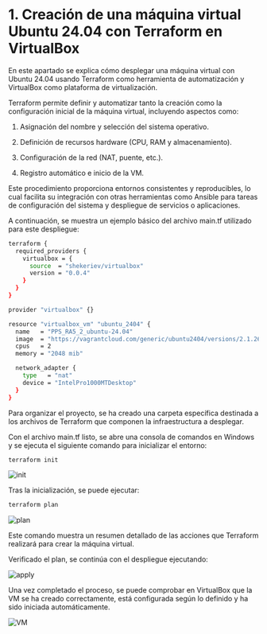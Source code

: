 # 1. Creación de una máquina virtual Ubuntu 24.04 con Terraform en VirtualBox

En este apartado se explica cómo desplegar una máquina virtual con Ubuntu 24.04 usando Terraform como herramienta de automatización y VirtualBox como plataforma de virtualización.

Terraform permite definir y automatizar tanto la creación como la configuración inicial de la máquina virtual, incluyendo aspectos como:

1. Asignación del nombre y selección del sistema operativo.

2. Definición de recursos hardware (CPU, RAM y almacenamiento).

3. Configuración de la red (NAT, puente, etc.).

4. Registro automático e inicio de la VM.

Este procedimiento proporciona entornos consistentes y reproducibles, lo cual facilita su integración con otras herramientas como Ansible para tareas de configuración del sistema y despliegue de servicios o aplicaciones.

A continuación, se muestra un ejemplo básico del archivo main.tf utilizado para este despliegue:

``` bash
terraform {
  required_providers {
    virtualbox = {
      source  = "shekeriev/virtualbox"
      version = "0.0.4"
    }
  }
}

provider "virtualbox" {}

resource "virtualbox_vm" "ubuntu_2404" {
  name   = "PPS_RA5_2_ubuntu-24.04"
  image  = "https://vagrantcloud.com/generic/ubuntu2404/versions/2.1.26/providers/virtualbox.box"
  cpus   = 2
  memory = "2048 mib"

  network_adapter {
    type   = "nat"
    device = "IntelPro1000MTDesktop"
  }
}
```

Para organizar el proyecto, se ha creado una carpeta específica destinada a los archivos de Terraform que componen la infraestructura a desplegar.

Con el archivo main.tf listo, se abre una consola de comandos en Windows y se ejecuta el siguiente comando para inicializar el entorno:

``` bash 
terraform init
```

![init](https://github.com/PPS11395193/Terraform/img/Captura1.jpg)

Tras la inicialización, se puede ejecutar:

``` bash 
terraform plan
```

![plan](https://github.com/PPS11395193/Terraform/img/Captura2.jpg)

Este comando muestra un resumen detallado de las acciones que Terraform realizará para crear la máquina virtual.

Verificado el plan, se continúa con el despliegue ejecutando:

![apply](https://github.com/PPS11395193/Terraform/img/Captura3.jpg)

Una vez completado el proceso, se puede comprobar en VirtualBox que la VM se ha creado correctamente, está configurada según lo definido y ha sido iniciada automáticamente.

![VM](https://github.com/PPS11395193/Terraform/img/Captura4.jpg)